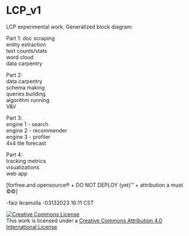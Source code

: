 # LCP_v1

LCP experimental work.  Generalized block diagram:

Part 1:
doc scraping  
entity extraction  
text counts/stats  
word cloud  
data carpentry  

Part 2:  
data carpentry  
schema making  
queries building  
algorithm running  
V&V  

Part 3:  
engine 1 - search  
engine 2 - recommender  
engine 3 - profiler  
4x4 tile forecast  

Part 4:  
tracking metrics  
visualizations  
web app  

[forfree.and.opensource® + DO NOT DEPLOY (yet)™ + attribution a must ©©]    

-faiz ikramulla
-03132023 16:11 CST 

<a rel="license" href="http://creativecommons.org/licenses/by/4.0/"><img alt="Creative Commons License" style="border-width:0" src="https://i.creativecommons.org/l/by/4.0/88x31.png" /></a><br />This work is licensed under a <a rel="license" href="http://creativecommons.org/licenses/by/4.0/">Creative Commons Attribution 4.0 International License</a><br /><br /></a>
